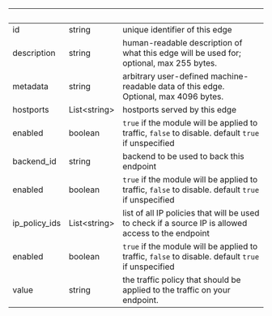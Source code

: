 <!-- Code generated for API Clients. DO NOT EDIT. -->

| &nbsp;        | &nbsp;             | &nbsp;                                                                                              |
| ------------- | ------------------ | --------------------------------------------------------------------------------------------------- |
| id            | string             | unique identifier of this edge                                                                      |
| description   | string             | human-readable description of what this edge will be used for; optional, max 255 bytes.             |
| metadata      | string             | arbitrary user-defined machine-readable data of this edge. Optional, max 4096 bytes.                |
| hostports     | List&lt;string&gt; | hostports served by this edge                                                                       |
| enabled       | boolean            | `true` if the module will be applied to traffic, `false` to disable. default `true` if unspecified  |
| backend_id    | string             | backend to be used to back this endpoint                                                            |
| enabled       | boolean            | `true` if the module will be applied to traffic, `false` to disable. default `true` if unspecified  |
| ip_policy_ids | List&lt;string&gt; | list of all IP policies that will be used to check if a source IP is allowed access to the endpoint |
| enabled       | boolean            | `true` if the module will be applied to traffic, `false` to disable. default `true` if unspecified  |
| value         | string             | the traffic policy that should be applied to the traffic on your endpoint.                          |
